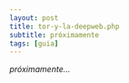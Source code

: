 ```yaml
---
layout: post
title: tor-y-la-deepweb.php
subtitle: próximamente
tags: [guia]
---
```


*próximamente...*
